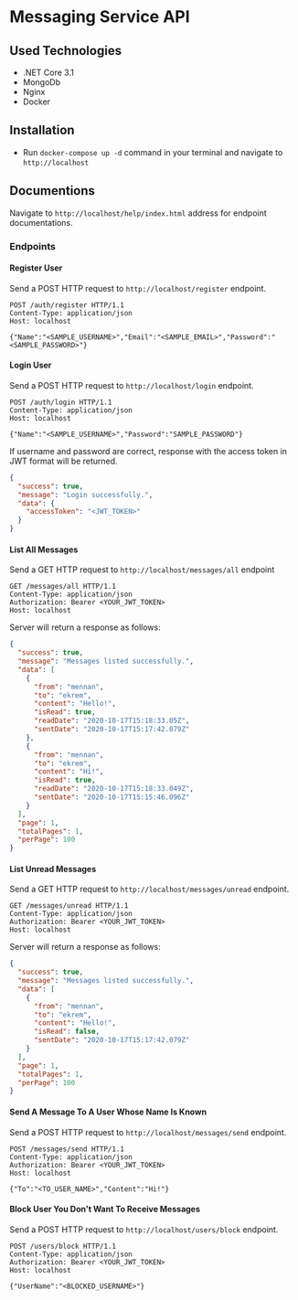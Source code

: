 # Messaging Service API

## Used Technologies

- .NET Core 3.1
- MongoDb
- Nginx
- Docker

## Installation

- Run `docker-compose up -d` command in your terminal and navigate to `http://localhost`

## Documentions

Navigate to `http://localhost/help/index.html` address for endpoint documentations.

### Endpoints

#### Register User

Send a POST HTTP request to `http://localhost/register` endpoint.

```http
POST /auth/register HTTP/1.1
Content-Type: application/json
Host: localhost

{"Name":"<SAMPLE_USERNAME>","Email":"<SAMPLE_EMAIL>","Password":"<SAMPLE_PASSWORD>"}
```

#### Login User

Send a POST HTTP request to `http://localhost/login` endpoint.

```http
POST /auth/login HTTP/1.1
Content-Type: application/json
Host: localhost

{"Name":"<SAMPLE_USERNAME>","Password":"SAMPLE_PASSWORD"}
```

If username and password are correct, response with the access token in JWT format will be returned.

```json
{
  "success": true,
  "message": "Login successfully.",
  "data": {
    "accessToken": "<JWT_TOKEN>"
  }
}
```

#### List All Messages

Send a GET HTTP request to `http://localhost/messages/all` endpoint

```http
GET /messages/all HTTP/1.1
Content-Type: application/json
Authorization: Bearer <YOUR_JWT_TOKEN>
Host: localhost
```

Server will return a response as follows:

```json
{
  "success": true,
  "message": "Messages listed successfully.",
  "data": [
    {
      "from": "mennan",
      "to": "ekrem",
      "content": "Hello!",
      "isRead": true,
      "readDate": "2020-10-17T15:18:33.05Z",
      "sentDate": "2020-10-17T15:17:42.079Z"
    },
    {
      "from": "mennan",
      "to": "ekrem",
      "content": "Hi!",
      "isRead": true,
      "readDate": "2020-10-17T15:18:33.049Z",
      "sentDate": "2020-10-17T15:15:46.096Z"
    }
  ],
  "page": 1,
  "totalPages": 1,
  "perPage": 100
}
```

#### List Unread Messages

Send a GET HTTP request to `http://localhost/messages/unread` endpoint.

```http
GET /messages/unread HTTP/1.1
Content-Type: application/json
Authorization: Bearer <YOUR_JWT_TOKEN>
Host: localhost
```

Server will return a response as follows:

```json
{
  "success": true,
  "message": "Messages listed successfully.",
  "data": [
    {
      "from": "mennan",
      "to": "ekrem",
      "content": "Hello!",
      "isRead": false,
      "sentDate": "2020-10-17T15:17:42.079Z"
    }
  ],
  "page": 1,
  "totalPages": 1,
  "perPage": 100
}
```

#### Send A Message To A User Whose Name Is Known

Send a POST HTTP request to `http://localhost/messages/send` endpoint.

```http
POST /messages/send HTTP/1.1
Content-Type: application/json
Authorization: Bearer <YOUR_JWT_TOKEN>
Host: localhost

{"To":"<TO_USER_NAME>","Content":"Hi!"}
```

#### Block User You Don't Want To Receive Messages

Send a POST HTTP request to `http://localhost/users/block` endpoint.

```http
POST /users/block HTTP/1.1
Content-Type: application/json
Authorization: Bearer <YOUR_JWT_TOKEN>
Host: localhost

{"UserName":"<BLOCKED_USERNAME>"}
```
